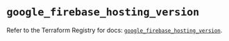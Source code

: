 # `google_firebase_hosting_version`

Refer to the Terraform Registry for docs: [`google_firebase_hosting_version`](https://registry.terraform.io/providers/hashicorp/google-beta/5.16.0/docs/resources/google_firebase_hosting_version).

